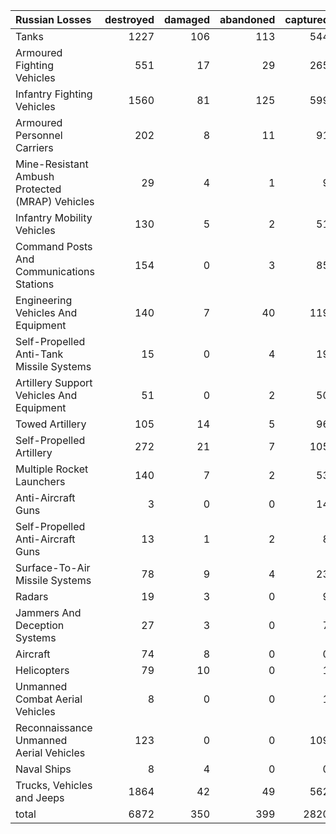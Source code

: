 | Russian Losses                                   |   destroyed |   damaged |   abandoned |   captured |   total |
|:-------------------------------------------------|------------:|----------:|------------:|-----------:|--------:|
| Tanks                                            |        1227 |       106 |         113 |        544 |    1990 |
| Armoured Fighting Vehicles                       |         551 |        17 |          29 |        265 |     862 |
| Infantry Fighting Vehicles                       |        1560 |        81 |         125 |        599 |    2365 |
| Armoured Personnel Carriers                      |         202 |         8 |          11 |         91 |     312 |
| Mine-Resistant Ambush Protected  (MRAP) Vehicles |          29 |         4 |           1 |          9 |      43 |
| Infantry Mobility Vehicles                       |         130 |         5 |           2 |         51 |     188 |
| Command Posts And Communications Stations        |         154 |         0 |           3 |         85 |     242 |
| Engineering Vehicles And Equipment               |         140 |         7 |          40 |        119 |     306 |
| Self-Propelled Anti-Tank Missile Systems         |          15 |         0 |           4 |         19 |      38 |
| Artillery Support Vehicles And Equipment         |          51 |         0 |           2 |         50 |     103 |
| Towed Artillery                                  |         105 |        14 |           5 |         96 |     220 |
| Self-Propelled Artillery                         |         272 |        21 |           7 |        105 |     405 |
| Multiple Rocket Launchers                        |         140 |         7 |           2 |         53 |     202 |
| Anti-Aircraft Guns                               |           3 |         0 |           0 |         14 |      17 |
| Self-Propelled Anti-Aircraft Guns                |          13 |         1 |           2 |          8 |      24 |
| Surface-To-Air Missile Systems                   |          78 |         9 |           4 |         23 |     114 |
| Radars                                           |          19 |         3 |           0 |          9 |      31 |
| Jammers And Deception Systems                    |          27 |         3 |           0 |          7 |      37 |
| Aircraft                                         |          74 |         8 |           0 |          0 |      82 |
| Helicopters                                      |          79 |        10 |           0 |          1 |      90 |
| Unmanned Combat Aerial Vehicles                  |           8 |         0 |           0 |          1 |       9 |
| Reconnaissance Unmanned Aerial Vehicles          |         123 |         0 |           0 |        109 |     232 |
| Naval Ships                                      |           8 |         4 |           0 |          0 |      12 |
| Trucks, Vehicles and Jeeps                       |        1864 |        42 |          49 |        562 |    2517 |
| total                                            |        6872 |       350 |         399 |       2820 |   10441 |
